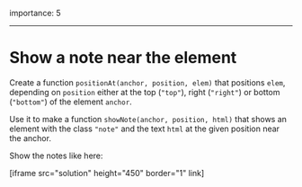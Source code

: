 importance: 5

---

# Show a note near the element

Create a function `positionAt(anchor, position, elem)` that positions `elem`, depending on  `position` either at the top (`"top"`), right (`"right"`) or bottom (`"bottom"`) of the element `anchor`.

Use it to make a function `showNote(anchor, position, html)` that shows an element with the class `"note"` and the text `html` at the given position near the anchor.

Show the notes like here:

[iframe src="solution" height="450" border="1" link]
